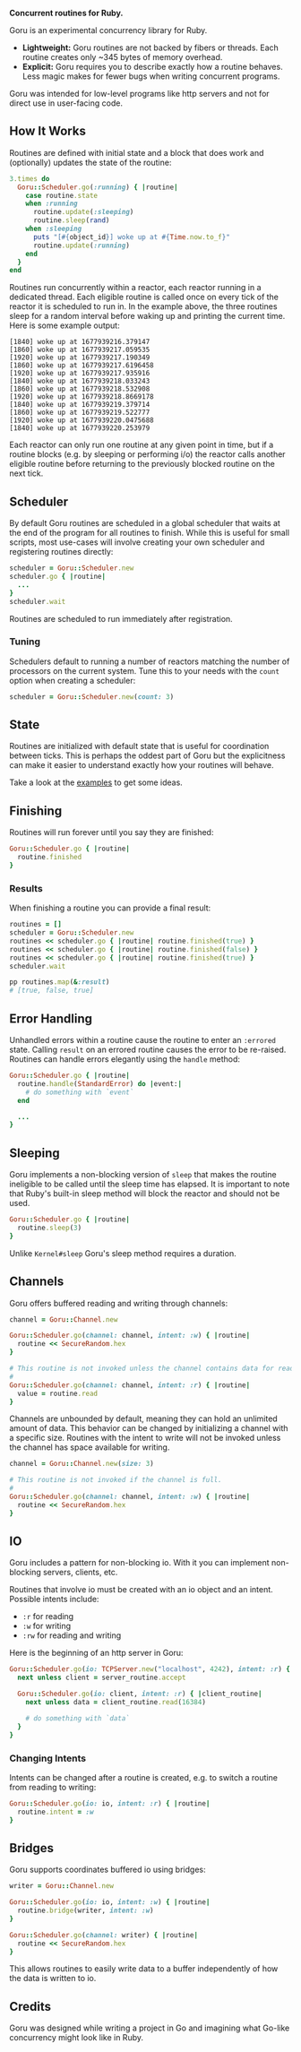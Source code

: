 **Concurrent routines for Ruby.**

Goru is an experimental concurrency library for Ruby.

* **Lightweight:** Goru routines are not backed by fibers or threads. Each routine creates only ~345 bytes of memory overhead.
* **Explicit:** Goru requires you to describe exactly how a routine behaves. Less magic makes for fewer bugs when writing concurrent programs.

Goru was intended for low-level programs like http servers and not for direct use in user-facing code.

## How It Works

Routines are defined with initial state and a block that does work and (optionally) updates the state of the routine:

```ruby
3.times do
  Goru::Scheduler.go(:running) { |routine|
    case routine.state
    when :running
      routine.update(:sleeping)
      routine.sleep(rand)
    when :sleeping
      puts "[#{object_id}] woke up at #{Time.now.to_f}"
      routine.update(:running)
    end
  }
end
```

Routines run concurrently within a reactor, each reactor running in a dedicated thread. Each eligible routine is called
once on every tick of the reactor it is scheduled to run in. In the example above, the three routines sleep for a random
interval before waking up and printing the current time. Here is some example output:

```
[1840] woke up at 1677939216.379147
[1860] woke up at 1677939217.059535
[1920] woke up at 1677939217.190349
[1860] woke up at 1677939217.6196458
[1920] woke up at 1677939217.935916
[1840] woke up at 1677939218.033243
[1860] woke up at 1677939218.532908
[1920] woke up at 1677939218.8669178
[1840] woke up at 1677939219.379714
[1860] woke up at 1677939219.522777
[1920] woke up at 1677939220.0475688
[1840] woke up at 1677939220.253979
```

Each reactor can only run one routine at any given point in time, but if a routine blocks (e.g. by sleeping or
performing i/o) the reactor calls another eligible routine before returning to the previously blocked routine
on the next tick.

## Scheduler

By default Goru routines are scheduled in a global scheduler that waits at the end of the program for all routines
to finish. While this is useful for small scripts, most use-cases will involve creating your own scheduler and
registering routines directly:

```ruby
scheduler = Goru::Scheduler.new
scheduler.go { |routine|
  ...
}
scheduler.wait
```

Routines are scheduled to run immediately after registration.

### Tuning

Schedulers default to running a number of reactors matching the number of processors on the current system. Tune
this to your needs with the `count` option when creating a scheduler:

```ruby
scheduler = Goru::Scheduler.new(count: 3)
```

## State

Routines are initialized with default state that is useful for coordination between ticks. This is perhaps the
oddest part of Goru but the explicitness can make it easier to understand exactly how your routines will behave.

Take a look at the [examples](./examples) to get some ideas.

## Finishing

Routines will run forever until you say they are finished:

```ruby
Goru::Scheduler.go { |routine|
  routine.finished
}
```

### Results

When finishing a routine you can provide a final result:

```ruby
routines = []
scheduler = Goru::Scheduler.new
routines << scheduler.go { |routine| routine.finished(true) }
routines << scheduler.go { |routine| routine.finished(false) }
routines << scheduler.go { |routine| routine.finished(true) }
scheduler.wait

pp routines.map(&:result)
# [true, false, true]
```

## Error Handling

Unhandled errors within a routine cause the routine to enter an `:errored` state. Calling `result` on an errored
routine causes the error to be re-raised. Routines can handle errors elegantly using the `handle` method:

```ruby
Goru::Scheduler.go { |routine|
  routine.handle(StandardError) do |event:|
    # do something with `event`
  end

  ...
}
```

## Sleeping

Goru implements a non-blocking version of `sleep` that makes the routine ineligible to be called until the sleep time
has elapsed. It is important to note that Ruby's built-in sleep method will block the reactor and should not be used.

```ruby
Goru::Scheduler.go { |routine|
  routine.sleep(3)
}
```

Unlike `Kernel#sleep` Goru's sleep method requires a duration.

## Channels

Goru offers buffered reading and writing through channels:

```ruby
channel = Goru::Channel.new

Goru::Scheduler.go(channel: channel, intent: :w) { |routine|
  routine << SecureRandom.hex
}

# This routine is not invoked unless the channel contains data for reading.
#
Goru::Scheduler.go(channel: channel, intent: :r) { |routine|
  value = routine.read
}
```

Channels are unbounded by default, meaning they can hold an unlimited amount of data. This behavior can be changed by
initializing a channel with a specific size. Routines with the intent to write will not be invoked unless the channel
has space available for writing.

```ruby
channel = Goru::Channel.new(size: 3)

# This routine is not invoked if the channel is full.
#
Goru::Scheduler.go(channel: channel, intent: :w) { |routine|
  routine << SecureRandom.hex
}
```

## IO

Goru includes a pattern for non-blocking io. With it you can implement non-blocking servers, clients, etc.

Routines that involve io must be created with an io object and an intent. Possible intents include:

* `:r` for reading
* `:w` for writing
* `:rw` for reading and writing

Here is the beginning of an http server in Goru:

```ruby
Goru::Scheduler.go(io: TCPServer.new("localhost", 4242), intent: :r) { |server_routine|
  next unless client = server_routine.accept

  Goru::Scheduler.go(io: client, intent: :r) { |client_routine|
    next unless data = client_routine.read(16384)

    # do something with `data`
  }
}
```

### Changing Intents

Intents can be changed after a routine is created, e.g. to switch a routine from reading to writing:

```ruby
Goru::Scheduler.go(io: io, intent: :r) { |routine|
  routine.intent = :w
}
```

## Bridges

Goru supports coordinates buffered io using bridges:

```ruby
writer = Goru::Channel.new

Goru::Scheduler.go(io: io, intent: :w) { |routine|
  routine.bridge(writer, intent: :w)
}

Goru::Scheduler.go(channel: writer) { |routine|
  routine << SecureRandom.hex
}
```

This allows routines to easily write data to a buffer independently of how the data is written to io.

## Credits

Goru was designed while writing a project in Go and imagining what Go-like concurrency might look like in Ruby.

